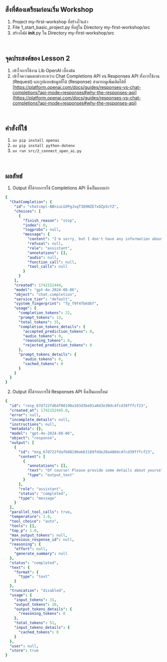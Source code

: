 ## สิ่งที่ต้องเตรียมก่อนเริ่ม Workshop
1. Project my-first-workshop ที่สร้างไว้แล้ว
2. File 1_start_basic_project.py ที่อยู่ใน Directory my-first-workshop/src
3. สร้างไฟล์ __init__.py ใน Directory my-first-workshop/src
<br/>

## จุดประสงค์ของ Lesson 2
1. เข้าใจการใช้งาน Lib OpenAI เบื้องต้น
2. เข้าใจความแตกต่างระหว่าง Chat Completions API vs Responses API ทั้งการใช้งาน (Request) และรูปแบบข้อมูลที่ได้ (Response) สามารถดูเพิ่มเติมได้ที่ 
[https://platform.openai.com/docs/guides/responses-vs-chat-completions?api-mode=responses#why-the-responses-api](https://platform.openai.com/docs/guides/responses-vs-chat-completions?api-mode=responses#why-the-responses-api)
<br/>

## คำสั่งที่ใช้
1. `uv pip install openai`
2. `uv pip install python-dotenv`
3. `uv run src/2_connect_open_ai.py`
<br/>

## ผลลัพธ์
1. Output ที่ได้จากการใช้ Completions API ซึ่งเป็นแบบเก่า
```yaml
{
  "ChatCompletion": {
    "id": "chatcmpl-BBniuLGXPgJxqT3Q9NZE7xOZp5cYZ",
    "choices": [
      {
        "finish_reason": "stop",
        "index": 0,
        "logprobs": null,
        "message": {
          "content": "I'm sorry, but I don't have any information about you. Could you please provide some details or context?",
          "refusal": null,
          "role": "assistant",
          "annotations": [],
          "audio": null,
          "function_call": null,
          "tool_calls": null
        }
      }
    ],
    "created": 1742152444,
    "model": "gpt-4o-2024-08-06",
    "object": "chat.completion",
    "service_tier": "default",
    "system_fingerprint": "fp_f9f4fb6dbf",
    "usage": {
      "completion_tokens": 22,
      "prompt_tokens": 13,
      "total_tokens": 35,
      "completion_tokens_details": {
        "accepted_prediction_tokens": 0,
        "audio_tokens": 0,
        "reasoning_tokens": 0,
        "rejected_prediction_tokens": 0
      },
      "prompt_tokens_details": {
        "audio_tokens": 0,
        "cached_tokens": 0
      }
    }
  }
}
```

2. Output ที่ได้จากการใช้ Responses API ซึ่งเป็นแบบใหม่
```yaml
{
  "id": "resp_67d722fd64f08190a103d3be91a0d3e30dc4fcd39fffcf23",
  "created_at": 1742152445.0,
  "error": null,
  "incomplete_details": null,
  "instructions": null,
  "metadata": {},
  "model": "gpt-4o-2024-08-06",
  "object": "response",
  "output": [
    {
      "id": "msg_67d722fdafb88190ab63189fdde20a480dc4fcd39fffcf23",
      "content": [
        {
          "annotations": [],
          "text": "Of course! Please provide some details about yourself so I can help craft a sentence for you.",
          "type": "output_text"
        }
      ],
      "role": "assistant",
      "status": "completed",
      "type": "message"
    }
  ],
  "parallel_tool_calls": true,
  "temperature": 1.0,
  "tool_choice": "auto",
  "tools": [],
  "top_p": 1.0,
  "max_output_tokens": null,
  "previous_response_id": null,
  "reasoning": {
    "effort": null,
    "generate_summary": null
  },
  "status": "completed",
  "text": {
    "format": {
      "type": "text"
    }
  },
  "truncation": "disabled",
  "usage": {
    "input_tokens": 31,
    "output_tokens": 20,
    "output_tokens_details": {
      "reasoning_tokens": 0
    },
    "total_tokens": 51,
    "input_tokens_details": {
      "cached_tokens": 0
    }
  },
  "user": null,
  "store": true
}
```
